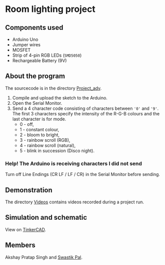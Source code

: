 # Room lighting project

## Components used

- Arduino Uno
- Jumper wires
- MOSFET
- Strip of 4-pin RGB LEDs (`SMD5050`)
- Rechargeable Battery (9V)

## About the program

The sourcecode is in the directory [Project_adv](./Project_adv/).

1. Compile and upload the sketch to the Arduino.
2. Open the Serial Monitor.
3. Send a 4 character code consisting of characters between `'0'` and `'9'`.  
The first 3 characters specify the intensity of the R-G-B colours and the last character is for mode.
    - 0 - off,
    - 1 - constant colour,
    - 2 - bloom to bright,
    - 3 - rainbow scroll (RGB),
    - 4 - rainbow scroll (natural),
    - 5 - blink in succession (Disco night).

### Help! The Arduino is receiving characters I did not send

Turn off Line Endings (CR LF / LF / CR) in the Serial Monitor before sending.

## Demonstration

The directory [Videos](./Videos/) contains videos recorded during a project run.

## Simulation and schematic

View on [TinkerCAD](https://www.tinkercad.com/things/fyWUYvkVDYx?sharecode=4j98fkDdfbSnd5C0-UdQgde5HgeWD6A5yZMcrvgXK5c).

## Members

Akshay Pratap Singh and [Swastik Pal](https://github.com/kitswas).
